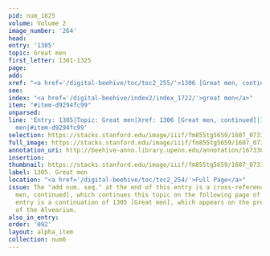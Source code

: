 ```yaml
---
pid: num_1825
volume: Volume 2
image_number: '264'
head:
entry: '1305'
topic: Great men
first_letter: 1301-1325
page:
add:
xref: "<a href='/digital-beehive/toc/toc2_255/'>1306 [Great men, continued]</a>"
see:
index: "<a href='/digital-beehive/index2/index_1722/'>great men</a>"
item: "#item-d9294fc99"
unparsed:
line: 'Entry: 1305|Topic: Great men|Xref: 1306 [Great men, continued]|Index: great
  men|#item-d9294fc99'
selection: https://stacks.stanford.edu/image/iiif/fm855tg5659/1607_0731/826,4159,2832,896/full/0/default.jpg
full_image: https://stacks.stanford.edu/image/iiif/fm855tg5659/1607_0731/full/full/0/default.jpg
annotation_uri: http://beehive-anno.library.upenn.edu/annotation/1673360369446
insertion:
thumbnail: https://stacks.stanford.edu/image/iiif/fm855tg5659/1607_0731/826,4159,600,180/250,/0/default.jpg
label: 1305. Great men
location: "<a href='/digital-beehive/toc/toc2_254/'>Full Page</a>"
issue: The "add num. seq." at the end of this entry is a cross-reference to 1306 [Great
  men, continued], which continues this topic on the following page of the Alvearium.|This
  entry is a continuation of 1305 [Great men], which appears on the previous page
  of the Alvearium.
also_in_entry:
order: '092'
layout: alpha_item
collection: num6
---
```

